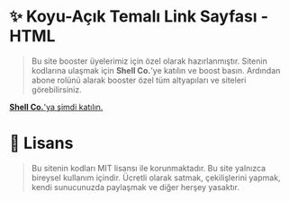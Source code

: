 # ✨ Koyu-Açık Temalı Link Sayfası - HTML
> Bu site booster üyelerimiz için özel olarak hazırlanmıştır. Sitenin kodlarına ulaşmak için **Shell Co.**'ye katılın ve boost basın. Ardından abone rolünü alarak booster özel tüm altyapıları ve siteleri görebilirsiniz.

[**Shell Co.**'ya şimdi katılın.](https://discord.gg/ekePqzFJUz)

# 📝 Lisans
> Bu sitenin kodları MIT lisansı ile korunmaktadır. Bu site yalnızca bireysel kullanım içindir. Ücretli olarak satmak, çekilişlerini yapmak, kendi sunucunuzda paylaşmak ve diğer herşey yasaktır.
